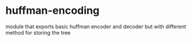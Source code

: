 # huffman-encoding
module that exports basic huffman encoder and decoder but with different method for storing the tree
